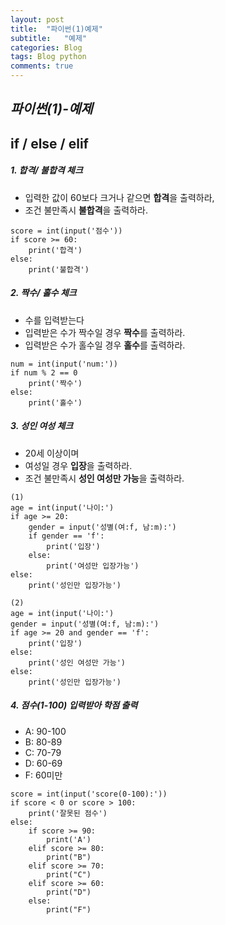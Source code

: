 ```yaml
---
layout: post
title:  "파이썬(1)예제"
subtitle:   "예제"
categories: Blog
tags: Blog python   
comments: true
---
```



## _파이썬(1)-예제_

## if / else / elif 

##### 1. 합격/ 불합격 체크

- 입력한 값이 60보다 크거나 같으면 **합격**을 출력하라,
- 조건 불만족시 **불합격**을 출력하라.

~~~
score = int(input('점수'))
if score >= 60:
    print('합격')
else:
    print('불합격')
~~~


##### 2. 짝수/ 홀수 체크

- 수를 입력받는다
- 입력받은 수가 짝수일 경우 **짝수**를 출력하라.
- 입력받은 수가 홀수일 경우 **홀수**를 출력하라.

~~~
num = int(input('num:'))
if num % 2 == 0
    print('짝수')
else:
    print('홀수')
~~~

##### 3. 성인 여성 체크

- 20세 이상이며
- 여성일 경우 **입장**을 출력하라.
- 조건 불만족시 **성인 여성만 가능**을 출력하라.


~~~
(1)
age = int(input('나이:')
if age >= 20:
    gender = input('성별(여:f, 남:m):')
    if gender == 'f':
        print('입장')
    else:
        print('여성만 입장가능')
else:
    print('성인만 입장가능')
~~~

~~~
(2)
age = int(input('나이:')
gender = input('성별(여:f, 남:m):')
if age >= 20 and gender == 'f':
    print('입장')
else:
    print('성인 여성만 가능')
else:
    print('성인만 입장가능')
~~~

#####  4. 점수(1-100) 입력받아 학점 출력

- A: 90-100
- B: 80-89
- C: 70-79
- D: 60-69
- F: 60미만


~~~
score = int(input('score(0-100):'))
if score < 0 or score > 100:
    print('잘못된 점수')
else:
    if score >= 90:
        print('A')
    elif score >= 80:
        print("B")
    elif score >= 70:
        print("C")
    elif score >= 60:
        print("D")
    else:
        print("F")
~~~

